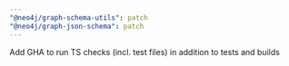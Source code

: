 ```yaml
---
"@neo4j/graph-schema-utils": patch
"@neo4j/graph-json-schema": patch
---
```


Add GHA to run TS checks (incl. test files) in addition to tests and builds
